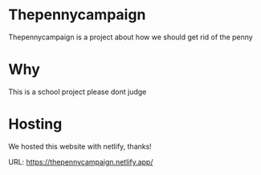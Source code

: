 # Thepennycampaign

Thepennycampaign is a project about how we should get rid of the penny

# Why

This is a school project please dont judge

# Hosting

We hosted this website with netlify, thanks!

URL: https://thepennycampaign.netlify.app/
